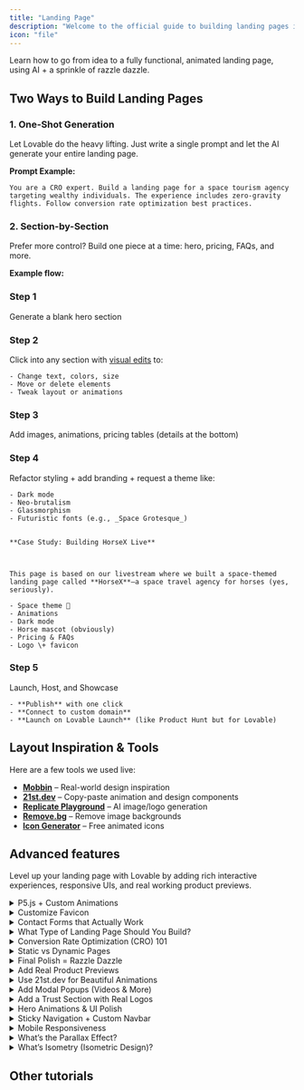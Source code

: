 ```yaml
---
title: "Landing Page"
description: "Welcome to the official guide to building landing pages in Lovable. "
icon: "file"
---
```


Learn how to go from idea to a fully functional, animated landing page, using AI \+ a sprinkle of razzle dazzle.

## Two Ways to Build Landing Pages

### 1. One-Shot Generation

Let Lovable do the heavy lifting. Just write a single prompt and let the AI generate your entire landing page.

**Prompt Example:**

```
You are a CRO expert. Build a landing page for a space tourism agency targeting wealthy individuals. The experience includes zero-gravity flights. Follow conversion rate optimization best practices. 
```

### 2. Section-by-Section

Prefer more control? Build one piece at a time: hero, pricing, FAQs, and more.

**Example flow:**

### Step 1
Generate a blank hero section

### Step 2
Click into any section with [visual edits](https://docs.lovable.dev/features/visual-edit) to:

    - Change text, colors, size
    - Move or delete elements
    - Tweak layout or animations

### Step 3
Add images, animations, pricing tables (details at the bottom)

### Step 4
Refactor styling \+ add branding \+ request a theme like:

    - Dark mode
    - Neo-brutalism
    - Glassmorphism
    - Futuristic fonts (e.g., _Space Grotesque_)

    
    **Case Study: Building HorseX Live**

    

    This page is based on our livestream where we built a space-themed landing page called **HorseX**—a space travel agency for horses (yes, seriously).

    - Space theme 🌌
    - Animations
    - Dark mode
    - Horse mascot (obviously)
    - Pricing & FAQs
    - Logo \+ favicon

### Step 5
Launch, Host, and Showcase

    - **Publish** with one click
    - **Connect to custom domain**
    - **Launch on Lovable Launch** (like Product Hunt but for Lovable)

    

## Layout Inspiration & Tools

Here are a few tools we used live:

- [**Mobbin**](https://mobbin.com) – Real-world design inspiration
- [**21st.dev**](http://21st.dev) – Copy-paste animation and design components
- [**Replicate Playground**](https://replicate.com/playgroundai) – AI image/logo generation
- [**Remove.bg**](http://Remove.bg) – Remove image backgrounds
- [**Icon Generator**](https://icons.pqoqubbw.dev/) – Free animated icons

## Advanced features

Level up your landing page with Lovable by adding rich interactive experiences, responsive UIs, and real working product previews.

  <details>
<summary>P5.js + Custom Animations</summary>
For visual magic like orbiting horses or flickering stars:

    - Use P5.js sketches in hero sections
    - Animate backgrounds (fix opacity \+ contrast for visibility)
    - Add particle effects or timeline scroll animations

    🛠 If it fails to render, use:

    - Chat mode for debugging
    - “Implement plan” from code block
    - Ask it to reset \+ use working reference code

    
</details>
  <details>
<summary>Customize Favicon</summary>
Favicons need to be 64x64 `.ico` or `.png`.

    **Steps:**

    1. Generate an icon on Replicate
    2. Resize via [favicon.io](http://favicon.io) or similar
    3. Paste image into prompt:

    ```
    Change the website favicon to this.
    ```
</details>
  <details>
<summary>Contact Forms that Actually Work</summary>
Collect emails and respond automatically with **Resend**.

    **Use case:**

    - Contact Sales form
    - Confirmation email to user
    - Notification email to your team

    **Prompt:**

    ```
    Implement a contact form that uses Resend.
    Send a confirmation email to the user and a notification to my team.
    ```

    
</details>
  <details>
<summary>What Type of Landing Page Should You Build?</summary>
Here’s what you can build:

    - Blog
    - Portfolio
    - SaaS site
    - Nonprofit
    - Course signup
    - Event promotion

    👉 Try building one of each to get comfortable.
</details>
  <details>
<summary>Conversion Rate Optimization (CRO) 101</summary>
Your landing page’s goal = 1 action.

    **That might be:**

    - Booking a call
    - Buying a seat (like HorseX)
    - Signing up for a waitlist

    **CRO best practices:**

    - Limit CTAs
    - Keep headlines clear
    - Match layout to audience expectations
    - Use social proof \+ trust signals

    Lovable understands the term “CRO optimized,” so use it in your prompts.
</details>
  <details>
<summary>Static vs Dynamic Pages</summary>
Lovable builds static pages by default.

    To make it dynamic:

    - Add forms (e.g., to collect leads)
    - Connect to Supabase
    - Add checkout using Stripe
    - CMS integration (e.g., with Strapi)
</details>
  <details>
<summary>Final Polish = Razzle Dazzle</summary>
Here’s what separates a $$2K site from a $$

    10K site:

    - Animations
    - Fonts \+ spacing
    - Branding consistency
    - Copywriting polish
    - Loading speeds
    - SEO setup (Lovable now supports robots.txt and OG tags)
</details>
  <details>
<summary>Add Real Product Previews</summary>
Let visitors **test your product directly** from the landing page. You can embed mini-apps using Supabase and external APIs like GROQ.

    **Example:** A “Make it professional” email previewer powered by the GROQ API:

    - Connect to Supabase first to avoid wiring issues later
    - Use `chat mode` to help Lovable understand and implement new APIs
    - Ask for fingerprinting or usage limits via IP if needed

    **Prompt:**

    ```
    Add a section where users can preview our AI email assistant.
    Connect to Supabase. Use GROQ API for email enhancement.
    ```
</details>
  <details>
<summary>Use 21st.dev for Beautiful Animations</summary>
Enhance your visual design with high-quality animations and components:

    - Floating glowing particles
    - Scroll-based sticky sections
    - Timeline animations
    - Logo carousels
    - Modal popups for video demos

    
</details>
  <details>
<summary>Add Modal Popups (Videos & More)</summary>
Want to show a demo without cluttering the hero?

    **Use modals:**

    - Embed YouTube or demo videos
    - Trigger on button click (e.g. “Watch Demo”)
    - Common prompt term: `modal popup`

    **Prompt:**

    ```
    When the “Watch Demo” button is clicked, open a modal popup with this video.
    ```
</details>
  <details>
<summary>Add a Trust Section with Real Logos</summary>
Social proof matters.

    - Create a “Trusted By” section with animated company logos.
    - Ensure logos stay as image files, not SVG paths.
    - Avoid grayed-out overlays.

    **Prompt:**

    ```
    Add a “Trusted by” section using real company logos.
    Keep them as images, not SVGs. Use 21st.dev animations.
    ```
</details>
  <details>
<summary>Hero Animations & UI Polish</summary>
Don’t settle for static hero sections:

    - Animate words (cycle between phrases)
    - Add floating shapes (circles, gradients)
    - Match color palette across hero, headings, and timeline

    Example prompts:

    ```
    Animate the word in the hero title to cycle between "intelligence" and "assistance"
    Add floating purple circles in the background
    Make the heading text use the primary purple gradient
    ```
</details>
  <details>
<summary>Sticky Navigation + Custom Navbar</summary>
Want smooth scrolling to sections?

    - Use a sticky nav bar
    - Replace default nav with one from [21st.dev](http://21st.dev)
    - Make sure it links to **sections**, not new pages

    
</details>
  <details>
<summary>Mobile Responsiveness</summary>
Lovable auto-generates mobile-friendly pages—but test and tweak:

    - Add margin and padding via visual edit
    - Test modals, animations, and layouts on mobile
</details>
  <details>
<summary>What’s the Parallax Effect?</summary>
**Parallax** creates a sense of **depth** by having background elements move at a different speed than foreground ones as you scroll. It’s like walking through a forest in a video game — trees in the front move faster than mountains in the back.

    **Why it’s cool:**

    - Adds immersion
    - Makes your landing page feel more dynamic and interactive
    - Visually separates sections in a subtle way

    **Prompt Example:**

    ```
    Add a parallax scroll effect to the background of the hero section.
    Make the stars move slower than the text and images.
    ```

    
</details>
  <details>
<summary>What’s Isometry (Isometric Design)?</summary>
**Isometric design** creates a 3D-like effect using 2D graphics, typically at a 30° angle. Think of games like _Monument Valley_ or old-school _Sim City_. Everything looks “tilted” but perfectly aligned — no perspective distortion.

    **Why use it:**

    - Clean, futuristic aesthetic
    - Makes your app visuals look more sophisticated
    - Great for tech, data, and AI themes

    **Prompt Example:**

    ```
    Use isometric illustrations for the product feature section.
    Make the graphics look like a futuristic dashboard in 3D.
    ```

    You can also import isometric illustrations from:

    - [Storyset](https://storyset.com)
    - [Icons8 Isometric](https://icons8.com/icons/set/isometric)
    - [3D Icons Library](https://www.3dicons.com/)

    
</details>

## Other tutorials